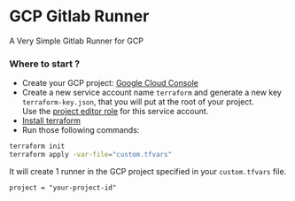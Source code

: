 # GCP Gitlab Runner 
A Very Simple Gitlab Runner for GCP

### Where to start ?
- Create your GCP project: [Google Cloud Console](https://console.cloud.google.com/home/dashboard)
- Create a new service account name `terraform` and generate a new key `terraform-key.json`, that you will put at the root of your project.  
  Use the [project editor role](https://cloud.google.com/iam/docs/understanding-roles?hl=en) for this service account.
- [Install terraform](https://learn.hashicorp.com/tutorials/terraform/install-cli)
- Run those following commands:

```bash
terraform init
terraform apply -var-file="custom.tfvars"
```

It will create 1 runner in the GCP project specified in your `custom.tfvars` file.   
```
project = "your-project-id"
```

